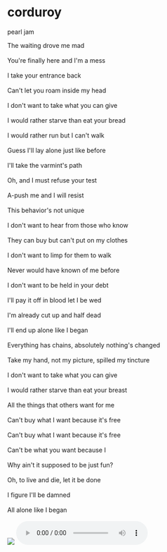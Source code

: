 # corduroy
pearl jam
<!DOCTYPE html>
<html>

<head>
  <meta charset="utf-8">
  <meta name="viewport" content="width=device-width">
  <title> corduroy </title>
  <link href="style.css" rel="stylesheet" type="text/css" />
</head>

<body>
  The waiting drove me mad<br></br>
You're finally here and I'm a mess<br></br>
I take your entrance back<br></br>
Can't let you roam inside my head<br></br>
I don't want to take what you can give<br></br>
I would rather starve than eat your bread<br></br>
I would rather run but I can't walk<br></br>
Guess I'll lay alone just like before<br></br>
I'll take the varmint's path<br></br>
Oh, and I must refuse your test<br></br>
A-push me and I will resist<br></br>
This behavior's not unique<br></br>
I don't want to hear from those who know<br></br>
They can buy but can't put on my clothes<br></br>
I don't want to limp for them to walk<br></br>
Never would have known of me before<br></br>
I don't want to be held in your debt<br></br>
I'll pay it off in blood let I be wed<br></br>
I'm already cut up and half dead<br></br>
I'll end up alone like I began<br></br>
Everything has chains, absolutely nothing's changed<br></br>
Take my hand, not my picture, spilled my tincture<br></br>
I don't want to take what you can give<br></br>
I would rather starve than eat your breast<br></br>
All the things that others want for me<br></br>
Can't buy what I want because it's free<br></br>
Can't buy what I want because it's free<br></br>
Can't be what you want because I<br></br>
Why ain't it supposed to be just fun?<br></br>
Oh, to live and die, let it be done<br></br>
I figure I'll be damned<br></br>
All alone like I began<br></br>
  <img src="https://e7.pngegg.com/pngimages/795/938/png-clipart-pearl-jam-alive-rock-band-logo-musical-ensemble-pearl-jam-fictional-character-stencil-thumbnail.png">
  <audio src="Pearl Jam - Corduroy (Legendado em Português).mp4" controls></audio>
  <script src="script.js"></script>


  <script src="https://replit.com/public/js/replit-badge.js" theme="blue" defer></script> 
</body>

</html>
